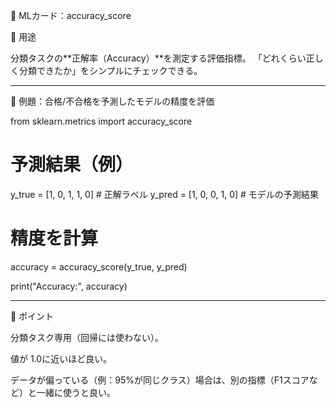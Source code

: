 📇 MLカード：accuracy_score

🌟 用途

分類タスクの**正解率（Accuracy）**を測定する評価指標。
「どれくらい正しく分類できたか」をシンプルにチェックできる。


---

📝 例題：合格/不合格を予測したモデルの精度を評価

from sklearn.metrics import accuracy_score

# 予測結果（例）
y_true = [1, 0, 1, 1, 0]  # 正解ラベル
y_pred = [1, 0, 0, 1, 0]  # モデルの予測結果

# 精度を計算
accuracy = accuracy_score(y_true, y_pred)

print("Accuracy:", accuracy)


---

🔑 ポイント

分類タスク専用（回帰には使わない）。

値が 1.0に近いほど良い。

データが偏っている（例：95%が同じクラス）場合は、別の指標（F1スコアなど）と一緒に使うと良い。
